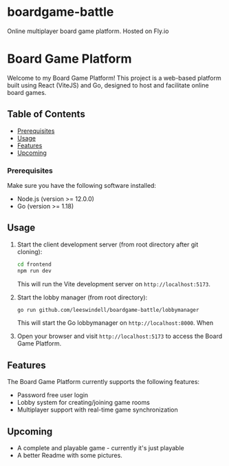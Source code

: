 # boardgame-battle
Online multiplayer board game platform. Hosted on Fly.io

# Board Game Platform

Welcome to my Board Game Platform! This project is a web-based platform built using React (ViteJS) and Go, designed to host and facilitate online board games.

## Table of Contents

- [Prerequisites](#prerequisites)
- [Usage](#usage)
- [Features](#features)
- [Upcoming](#upcoming)

### Prerequisites

Make sure you have the following software installed:

- Node.js (version >= 12.0.0)
- Go (version >= 1.18)

## Usage

1. Start the client development server (from root directory after git cloning):

   ```bash
   cd frontend
   npm run dev
   ```

   This will run the Vite development server on `http://localhost:5173`.

2. Start the lobby manager (from root directory):

   ```bash
   go run github.com/leeswindell/boardgame-battle/lobbymanager
   ```

   This will start the Go lobbymanager on `http://localhost:8000`. When

3. Open your browser and visit `http://localhost:5173` to access the Board Game Platform.

## Features

The Board Game Platform currently supports the following features:

- Password free user login
- Lobby system for creating/joining game rooms
- Multiplayer support with real-time game synchronization

## Upcoming

- A complete and playable game - currently it's just playable
- A better Readme with some pictures. 
